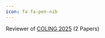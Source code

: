 ```yaml
---
icon: fa fa-pen-nib
---
```


Reviewer of <a href="https://coling2025.org/" target="_blank">COLING 2025</a> (2 Papers)